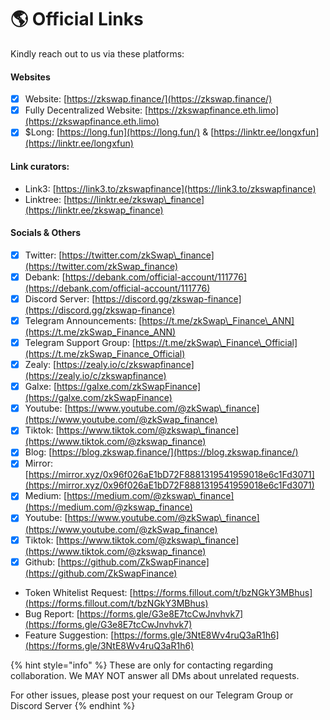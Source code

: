 # 🌎 Official Links

Kindly reach out to us via these platforms:

#### **Websites**

* [x] Website: [https://zkswap.finance/](https://zkswap.finance/)
* [x] Fully Decentralized Website: [https://zkswapfinance.eth.limo](https://zkswapfinance.eth.limo)
* [x] $Long: [https://long.fun](https://long.fun/) & [https://linktr.ee/longxfun](https://linktr.ee/longxfun)

#### Link curators:

* Link3: [https://link3.to/zkswapfinance](https://link3.to/zkswapfinance)
* Linktree: [https://linktr.ee/zkswap\_finance](https://linktr.ee/zkswap_finance)

#### Socials & Others

* [x] Twitter: [https://twitter.com/zkSwap\_finance](https://twitter.com/zkSwap_finance)
* [x] Debank: [https://debank.com/official-account/111776](https://debank.com/official-account/111776)
* [x] Discord Server: [https://discord.gg/zkswap-finance](https://discord.gg/zkswap-finance)
* [x] Telegram Announcements: [https://t.me/zkSwap\_Finance\_ANN](https://t.me/zkSwap_Finance_ANN)
* [x] Telegram Support Group: [https://t.me/zkSwap\_Finance\_Official](https://t.me/zkSwap_Finance_Official)
* [x] Zealy: [https://zealy.io/c/zkswapfinance](https://zealy.io/c/zkswapfinance)
* [x] Galxe: [https://galxe.com/zkSwapFinance](https://galxe.com/zkSwapFinance)
* [x] Youtube: [https://www.youtube.com/@zkSwap\_finance](https://www.youtube.com/@zkSwap_finance)
* [x] Tiktok: [https://www.tiktok.com/@zkswap\_finance](https://www.tiktok.com/@zkswap_finance)
* [x] Blog: [https://blog.zkswap.finance/](https://blog.zkswap.finance/)
* [x] Mirror: [https://mirror.xyz/0x96f026aE1bD72F8881319541959018e6c1Fd3071](https://mirror.xyz/0x96f026aE1bD72F8881319541959018e6c1Fd3071)
* [x] Medium: [https://medium.com/@zkswap\_finance](https://medium.com/@zkswap_finance)
* [x] Youtube: [https://www.youtube.com/@zkSwap\_finance](https://www.youtube.com/@zkSwap_finance)
* [x] Tiktok: [https://www.tiktok.com/@zkswap\_finance](https://www.tiktok.com/@zkswap_finance)
* [x] Github: [https://github.com/ZkSwapFinance](https://github.com/ZkSwapFinance)

- Token Whitelist Request: [https://forms.fillout.com/t/bzNGkY3MBhus](https://forms.fillout.com/t/bzNGkY3MBhus)
- Bug Report: [https://forms.gle/G3e8E7tcCwJnvhvk7](https://forms.gle/G3e8E7tcCwJnvhvk7)
- Feature Suggestion: [https://forms.gle/3NtE8Wv4ruQ3aR1h6](https://forms.gle/3NtE8Wv4ruQ3aR1h6)

{% hint style="info" %}
These are only for contacting regarding collaboration. We MAY NOT answer all DMs about unrelated requests.

For other issues, please post your request on our Telegram Group or Discord Server
{% endhint %}
